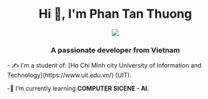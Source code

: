 <h1 align="center">Hi 👋, I'm Phan Tan Thuong</h1>
<p align="center"><img src="https://img.icons8.com/color/48/000000/vietnam-circular.png"/></p>
<h3 align="center">A passionate developer from Vietnam </h3>
- ✍ I'm a student of: [Ho Chi Minh city University of Information and Technology](https://www.uit.edu.vn/) (UIT).

-🌱 I’m currently learning **COMPUTER SICENE - AI.**
